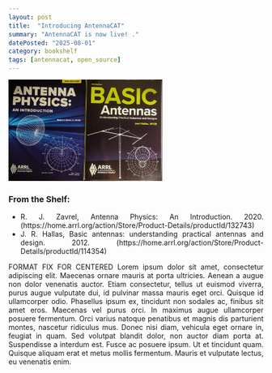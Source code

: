 ```yaml
---
layout: post
title:  "Introducing AntennaCAT"
summary: "AntennaCAT is now live! ."
datePosted: "2025-08-01"
category: bookshelf
tags: [antennacat, open_source]
---
```

<style>
.justified-content {
    text-align: justify;
    text-justify: inter-word;
}
</style>

<div class="justified-content">

<img src="/media/imgs/bookshelf/bookshelf_antenna_books_1.jpg" alt="Antenna Physics by R.J.Zavrel, and Basic Antennas by J.R. Hallas  " height="200px">

<br>
<h3> From the Shelf: </h3>
<ul>
    <li>R. J. Zavrel, Antenna Physics: An Introduction. 2020. (https://home.arrl.org/action/Store/Product-Details/productId/132743)</li>
    <li>J. R. Hallas, Basic antennas: understanding practical antennas and design. 2012. (https://home.arrl.org/action/Store/Product-Details/productId/114354)</li>
</ul>

<p>
FORMAT FIX FOR CENTERED
Lorem ipsum dolor sit amet, consectetur adipiscing elit. Maecenas ornare mauris at porta ultricies. Aenean a augue non dolor venenatis auctor. Etiam consectetur, tellus ut euismod viverra, purus augue vulputate dui, id pulvinar massa mauris eget orci. Quisque id ullamcorper odio. Phasellus ipsum ex, tincidunt non sodales ac, finibus sit amet eros. Maecenas vel purus orci. In maximus augue ullamcorper posuere fermentum. Orci varius natoque penatibus et magnis dis parturient montes, nascetur ridiculus mus. Donec nisi diam, vehicula eget ornare in, feugiat in quam. Sed volutpat blandit dolor, non auctor diam porta at. Suspendisse a interdum est. Fusce ac posuere ipsum. Ut et tincidunt quam. Quisque aliquam erat et metus mollis fermentum. Mauris et vulputate lectus, eu venenatis enim. 
</p>

